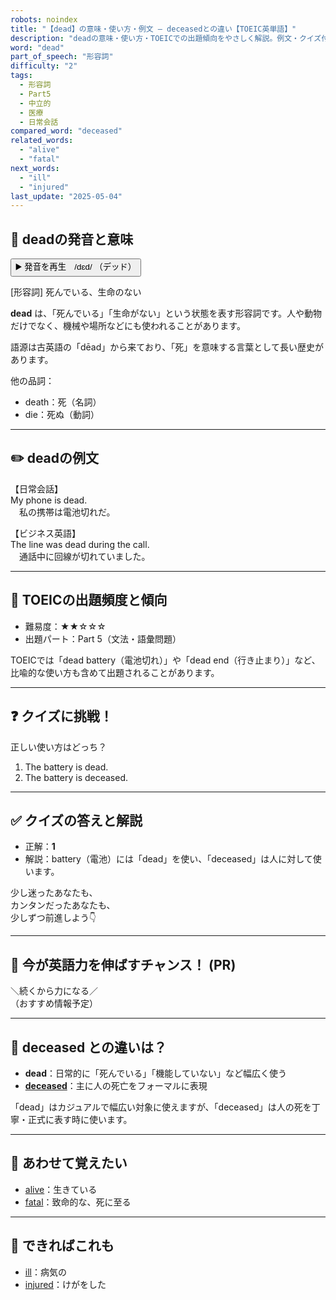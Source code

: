 ```yaml
---
robots: noindex
title: "【dead】の意味・使い方・例文 ― deceasedとの違い【TOEIC英単語】"
description: "deadの意味・使い方・TOEICでの出題傾向をやさしく解説。例文・クイズ付きでdeceasedとの違いもわかりやすく学べます。"
word: "dead"
part_of_speech: "形容詞"
difficulty: "2"
tags:
  - 形容詞
  - Part5
  - 中立的
  - 医療
  - 日常会話
compared_word: "deceased"
related_words:
  - "alive"
  - "fatal"
next_words:
  - "ill"
  - "injured"
last_update: "2025-05-04"
---
```


## 🔰 deadの発音と意味

<button class="play-audio" onclick="playTTS('dead')">
  <span class="play-audio-main">
    ▶️ 発音を再生　/dɛd/
  </span>
  <span class="play-audio-sub">
    （デッド）
  </span>
</button>

[形容詞] 死んでいる、生命のない

**dead** は、「死んでいる」「生命がない」という状態を表す形容詞です。人や動物だけでなく、機械や場所などにも使われることがあります。

語源は古英語の「dēad」から来ており、「死」を意味する言葉として長い歴史があります。

他の品詞：  
- death：死（名詞）
- die：死ぬ（動詞）

---

## ✏️ deadの例文

【日常会話】  
My phone is dead.  
　私の携帯は電池切れだ。

【ビジネス英語】  
The line was dead during the call.  
　通話中に回線が切れていました。

---

## 🎯 TOEICの出題頻度と傾向

- 難易度：★★☆☆☆
- 出題パート：Part 5（文法・語彙問題）

TOEICでは「dead battery（電池切れ）」や「dead end（行き止まり）」など、比喩的な使い方も含めて出題されることがあります。

---

## ❓ クイズに挑戦！

正しい使い方はどっち？

1. The battery is dead.  
2. The battery is deceased.

---

## ✅ クイズの答えと解説

- 正解：**1**
- 解説：battery（電池）には「dead」を使い、「deceased」は人に対して使います。

少し迷ったあなたも、  
カンタンだったあなたも、  
少しずつ前進しよう👇️

---

## 🚀 今が英語力を伸ばすチャンス！ (PR)

<div class="info-center">
＼続くから力になる／<br>  
（おすすめ情報予定）
</div>

---

## 🤔  deceased との違いは？

- **dead**：日常的に「死んでいる」「機能していない」など幅広く使う
- **[deceased](/deceased)**：主に人の死亡をフォーマルに表現

「dead」はカジュアルで幅広い対象に使えますが、「deceased」は人の死を丁寧・正式に表す時に使います。

---

## 🧩 あわせて覚えたい

- [alive](/alive)：生きている
- [fatal](/fatal)：致命的な、死に至る

---

## 📖 できればこれも

- [ill](/ill)：病気の
- [injured](/injured)：けがをした

<!-- cvid: aid05_bid33 -->
